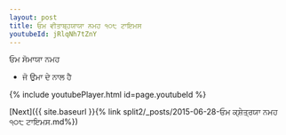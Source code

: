 ```yaml
---
layout: post
title: ਓਮ ਵੀਤਾਬ੍ਹਯਾਯਾ ਨਮਹ ੧੦੮ ਟਾਇਮਸ
youtubeId: jRlqNh7tZnY
---
```

 
 
 ਓਮ ਸੋਮਾਯਾ ਨਮਹ  
 
 -  ਜੋ ਉਮਾ ਦੇ ਨਾਲ ਹੈ 
 
  
 
  
 
 
 
 
 
 


{% include youtubePlayer.html id=page.youtubeId %}
 
[Next]({{ site.baseurl }}{% link  split2/_posts/2015-06-28-ਓਮ ਕ੍ਸ਼ੇਤ੍ਰਯਾ ਨਮਹ ੧੦੮ ਟਾਇਮਸ.md%})
 
